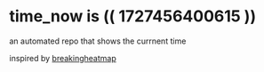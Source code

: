 # time_now is (( 1727456400615 ))

an automated repo that shows the currnent time

inspired by [breakingheatmap](https://github.com/breakingheatmap/breakingheatmap)
